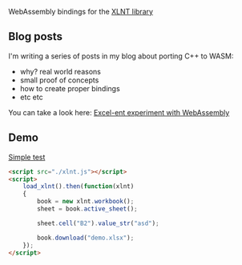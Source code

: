WebAssembly bindings for the [XLNT library](https://github.com/tfussell/xlnt)

## Blog posts

I'm writing a series of posts in my blog about porting C++ to WASM:

- why? real world reasons
- small proof of concepts
- how to create proper bindings
- etc etc

You can take a look here: [Excel-ent experiment with WebAssembly](https://blog.codeisc.com/2018/08/28/xlnt-wasm-intro.html)

## Demo
[Simple test](http://codeisc.com/xlnt/)

```html
<script src="./xlnt.js"></script>
<script>
    load_xlnt().then(function(xlnt)
    {
        book = new xlnt.workbook();
        sheet = book.active_sheet();

        sheet.cell("B2").value_str("asd");

        book.download("demo.xlsx");
    });
</script>
```
